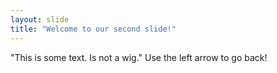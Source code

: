 ```yaml
---
layout: slide
title: "Welcome to our second slide!"
---
```

"This is some text. Is not a wig."
Use the left arrow to go back!
